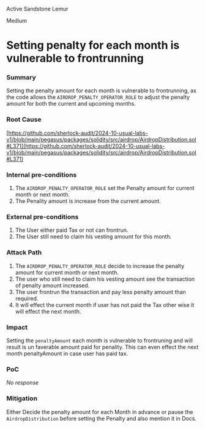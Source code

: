 Active Sandstone Lemur

Medium

# Setting penalty for each month is vulnerable to frontrunning

### Summary

Setting the penalty amount for each month is vulnerable to frontrunning, as the code allows the `AIRDROP_PENALTY_OPERATOR_ROLE` to adjust the penalty amount for both the current and upcoming months.


### Root Cause

[https://github.com/sherlock-audit/2024-10-usual-labs-v1/blob/main/pegasus/packages/solidity/src/airdrop/AirdropDistribution.sol#L371](https://github.com/sherlock-audit/2024-10-usual-labs-v1/blob/main/pegasus/packages/solidity/src/airdrop/AirdropDistribution.sol#L371)

### Internal pre-conditions

1. The `AIRDROP_PENALTY_OPERATOR_ROLE` set the Penalty amount for current month or next month.
2. The Penality amount is increase from the current amount.


### External pre-conditions

1. The User either paid Tax or not can frontrun.
2. The User still need to claim his vesting amount for this month.


### Attack Path

1. The `AIRDROP_PENALTY_OPERATOR_ROLE` decide to increase the penalty amount for current month or next month.
2. The user who still need to claim his vesting amount see the transaction of penalty amount increased.
3. The user frontrun the transaction and pay less penalty amount than required.
4. It will effect the current month if user has not paid the Tax other wise it will effect the next month.


### Impact

Setting the `penaltyAmount` each month is vulnerable to frontruning and will result is un faverable amount paid for penality. This can even effect the next month penaltyAmount in case user has paid tax.


### PoC

_No response_

### Mitigation

Either Decide the penalty amount for each Month in advance or pause the `AirdropDistribution` before setting the Penalty and also mention it in Docs. 
